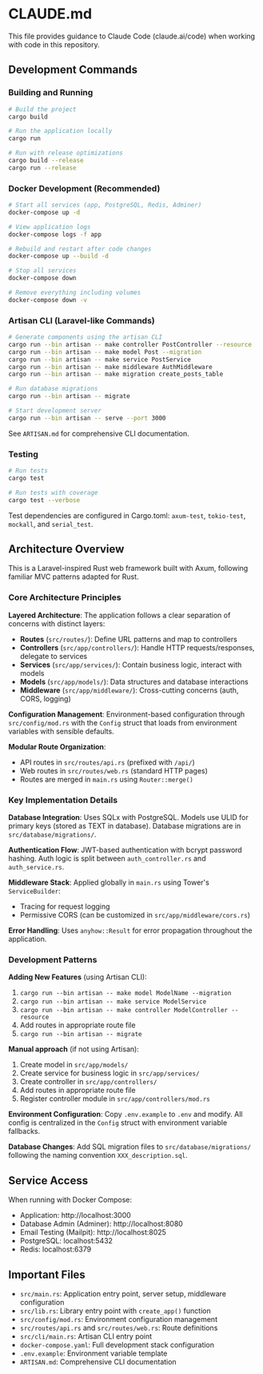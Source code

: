 # CLAUDE.md

This file provides guidance to Claude Code (claude.ai/code) when working with code in this repository.

## Development Commands

### Building and Running
```bash
# Build the project
cargo build

# Run the application locally
cargo run

# Run with release optimizations
cargo build --release
cargo run --release
```

### Docker Development (Recommended)
```bash
# Start all services (app, PostgreSQL, Redis, Adminer)
docker-compose up -d

# View application logs
docker-compose logs -f app

# Rebuild and restart after code changes
docker-compose up --build -d

# Stop all services
docker-compose down

# Remove everything including volumes
docker-compose down -v
```

### Artisan CLI (Laravel-like Commands)
```bash
# Generate components using the artisan CLI
cargo run --bin artisan -- make controller PostController --resource
cargo run --bin artisan -- make model Post --migration
cargo run --bin artisan -- make service PostService
cargo run --bin artisan -- make middleware AuthMiddleware
cargo run --bin artisan -- make migration create_posts_table

# Run database migrations
cargo run --bin artisan -- migrate

# Start development server
cargo run --bin artisan -- serve --port 3000
```

See `ARTISAN.md` for comprehensive CLI documentation.

### Testing
```bash
# Run tests
cargo test

# Run tests with coverage
cargo test --verbose
```

Test dependencies are configured in Cargo.toml: `axum-test`, `tokio-test`, `mockall`, and `serial_test`.

## Architecture Overview

This is a Laravel-inspired Rust web framework built with Axum, following familiar MVC patterns adapted for Rust.

### Core Architecture Principles

**Layered Architecture**: The application follows a clear separation of concerns with distinct layers:
- **Routes** (`src/routes/`): Define URL patterns and map to controllers
- **Controllers** (`src/app/controllers/`): Handle HTTP requests/responses, delegate to services
- **Services** (`src/app/services/`): Contain business logic, interact with models
- **Models** (`src/app/models/`): Data structures and database interactions
- **Middleware** (`src/app/middleware/`): Cross-cutting concerns (auth, CORS, logging)

**Configuration Management**: Environment-based configuration through `src/config/mod.rs` with the `Config` struct that loads from environment variables with sensible defaults.

**Modular Route Organization**:
- API routes in `src/routes/api.rs` (prefixed with `/api/`)
- Web routes in `src/routes/web.rs` (standard HTTP pages)
- Routes are merged in `main.rs` using `Router::merge()`

### Key Implementation Details

**Database Integration**: Uses SQLx with PostgreSQL. Models use ULID for primary keys (stored as TEXT in database). Database migrations are in `src/database/migrations/`.

**Authentication Flow**: JWT-based authentication with bcrypt password hashing. Auth logic is split between `auth_controller.rs` and `auth_service.rs`.

**Middleware Stack**: Applied globally in `main.rs` using Tower's `ServiceBuilder`:
- Tracing for request logging
- Permissive CORS (can be customized in `src/app/middleware/cors.rs`)

**Error Handling**: Uses `anyhow::Result` for error propagation throughout the application.

### Development Patterns

**Adding New Features** (using Artisan CLI):
1. `cargo run --bin artisan -- make model ModelName --migration`
2. `cargo run --bin artisan -- make service ModelService`
3. `cargo run --bin artisan -- make controller ModelController --resource`
4. Add routes in appropriate route file
5. `cargo run --bin artisan -- migrate`

**Manual approach** (if not using Artisan):
1. Create model in `src/app/models/`
2. Create service for business logic in `src/app/services/`
3. Create controller in `src/app/controllers/`
4. Add routes in appropriate route file
5. Register controller module in `src/app/controllers/mod.rs`

**Environment Configuration**: Copy `.env.example` to `.env` and modify. All config is centralized in the `Config` struct with environment variable fallbacks.

**Database Changes**: Add SQL migration files to `src/database/migrations/` following the naming convention `XXX_description.sql`.

## Service Access

When running with Docker Compose:
- Application: http://localhost:3000
- Database Admin (Adminer): http://localhost:8080
- Email Testing (Mailpit): http://localhost:8025
- PostgreSQL: localhost:5432
- Redis: localhost:6379

## Important Files

- `src/main.rs`: Application entry point, server setup, middleware configuration
- `src/lib.rs`: Library entry point with `create_app()` function
- `src/config/mod.rs`: Environment configuration management
- `src/routes/api.rs` and `src/routes/web.rs`: Route definitions
- `src/cli/main.rs`: Artisan CLI entry point
- `docker-compose.yaml`: Full development stack configuration
- `.env.example`: Environment variable template
- `ARTISAN.md`: Comprehensive CLI documentation